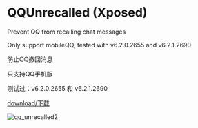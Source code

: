 # QQUnrecalled (Xposed)

Prevent QQ from recalling chat messages

Only support mobileQQ, tested with v6.2.0.2655 and v6.2.1.2690

防止QQ撤回消息

只支持QQ手机版

测试过：v6.2.0.2655 和 v6.2.1.2690


[download/下载](https://github.com/fkzhang/QQUnrecalled/releases/download/v1.2.0/QQUnrecalled1.2.0.apk)

![qq_unrecalled2](https://cloud.githubusercontent.com/assets/15953618/12529613/12b7a768-c1be-11e5-8382-35b5870457f8.png)
